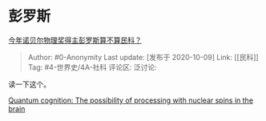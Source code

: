 # 彭罗斯
[今年诺贝尔物理奖得主彭罗斯算不算民科？](https://www.zhihu.com/question/424520091/answer/1515227034)

> Author: #0-Anonymity
> Last update: [发布于 2020-10-09]
> Link: [[民科]]
> Tag: #4-世界史/4A-社科
> 评论区:
> 泛讨论:

读一下这个。

[Quantum cognition: The possibility of processing with nuclear spins in the brain​](https://link.zhihu.com/?target=https%3A//www.sciencedirect.com/science/article/abs/pii/S0003491615003243)
